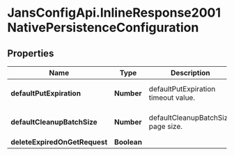 # JansConfigApi.InlineResponse2001NativePersistenceConfiguration

## Properties

Name | Type | Description | Notes
------------ | ------------- | ------------- | -------------
**defaultPutExpiration** | **Number** | defaultPutExpiration timeout value. | [optional] [default to 60]
**defaultCleanupBatchSize** | **Number** | defaultCleanupBatchSize page size. | [optional] [default to 25]
**deleteExpiredOnGetRequest** | **Boolean** |  | [optional] 


